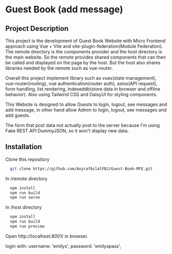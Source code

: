 # Guest Book (add message)

## Project Description
This project is the development of Guest Book Website with Micro Frontend approach using Vue + Vite and vite-plugin-federation(Module Federation). The remote directory is the components provider and the host directory is the main website. So the remote provides shared components that can then be called and displayed on the page by the host. But the host also shares libraries needed by the remote such as vue-router.

Overall this project implement library such as vuex(state management), vue-router(routing), vue authentication(router auth), axios(API request), form handling, list rendering, indexeddb(store data in browser and offline behavior). Also using Tailwind CSS and DaisyUI for styling components.

This Website is designed to allow Guests to login, logout, see messages and add message, in other hand allow Admin to login, logout, see messages and add guests.

The form that post data not actually post to the server because I'm using Fake REST API DummyJSON, so it won't display new data.

## Installation

Clone this repository

```bash
  git clone https://github.com/AsyrafbilalFBJ/Guest-Book-MFE.git
```
    
In /remote directory

```bash
  npm install
  npm run build
  npm run serve
```
    
In /host directory

```bash
  npm install
  npm run build
  npm run preview
```
    
Open http://localhost:8001/ in browser.

login with:
username: 'emilys',
password: 'emilyspass',
